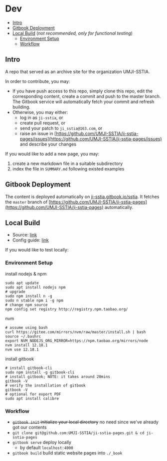 # Dev

* [Intro](https://github.com/UMJI-SSTIA/ji-sstia-pages/tree/c6f82166ad922af81fc8bb3e54a9ebfeecef49f4/intro/README.md)
* [Gitbook Deployment](https://github.com/UMJI-SSTIA/ji-sstia-pages/tree/c6f82166ad922af81fc8bb3e54a9ebfeecef49f4/gitbook-deployment/README.md)
* [Local Build](https://github.com/UMJI-SSTIA/ji-sstia-pages/tree/c6f82166ad922af81fc8bb3e54a9ebfeecef49f4/local-build/README.md) (_not recommended, only for functional testing_)
  * [Environment Setup](https://github.com/UMJI-SSTIA/ji-sstia-pages/tree/c6f82166ad922af81fc8bb3e54a9ebfeecef49f4/environment-setup/README.md)
  * [Workflow](https://github.com/UMJI-SSTIA/ji-sstia-pages/tree/c6f82166ad922af81fc8bb3e54a9ebfeecef49f4/workflow/README.md)

## Intro

A repo that served as an archive site for the organization UMJI-SSTIA.

In order to contribute, you may:

* If you have push access to this repo, simply clone this repo, edit the corresponding content, create a commit and push to the master branch. The Gitbook service will automatically fetch your commit and refresh building.
* Otherwise, you may either:
  * log in as `ji-sstia`, or
  * create pull request, or
  * send your patch to `ji_sstia@163.com`, or
  * raise an issue in [https://github.com/UMJI-SSTIA/ji-sstia-pages/issues](https://github.com/UMJI-SSTIA/ji-sstia-pages/issues) and describe your changes

If you would like to add a new page, you may:

1. create a new markdown file in a suitable subdirectory
2. index the file in `SUMMARY.md` following existed examples

## Gitbook Deployment

The content is deployed automatically on [ji-sstia.gitbook.io/sstia](https://github.com/UMJI-SSTIA/ji-sstia-pages/tree/c6f82166ad922af81fc8bb3e54a9ebfeecef49f4/ji-sstia.gitbook.io/sstia/README.md). It fetches the `master` branch of [https://github.com/UMJI-SSTIA/ji-sstia-pages](https://github.com/UMJI-SSTIA/ji-sstia-pages) automatically.

## Local Build

* Source: [link](https://github.com/GitbookIO/gitbook)
* Config guide: [link](https://github.com/GitbookIO/gitbook/blob/master/docs/config.md)

If you would like to test locally:

### Environment Setup

install nodejs & npm

```
sudo apt update
sudo apt install nodejs npm
# upgrade
sudo npm install n -g
sudo n stable npm i -g npm
# change npm source
npm config set registry http://registry.npm.taobao.org/
```

nvm

```
# assume using bash
curl https://gitee.com/mirrors/nvm/raw/master/install.sh | bash
source ~/.bashrc
export NVM_NODEJS_ORG_MIRROR=https://npm.taobao.org/mirrors/node
nvm install 12.18.1
nvm use 12.18.1
```

install gitbook

```
# install gitbook-cli
sudo npm install -g gitbook-cli
# install gitbook; NOTE: it takes around 20mins
gitbook -V
# verify the installation of gitbook
gitbook -V
# optional for export PDF
sudo apt install calibre
```

### Workflow

* ~~`gitbook init` initialize your local directory~~ no need since we've already got our contents
* `git clone git@github.com:UMJI-SSTIA/ji-sstia-pages.git & cd ji-sstia-pages`
* `gitbook serve` deploy locally
  * by default `localhost:4000`
* `gitbook build` build static website pages into `./_book`
